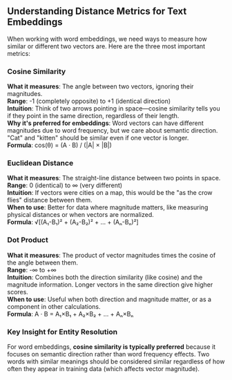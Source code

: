 ## Understanding Distance Metrics for Text Embeddings

When working with word embeddings, we need ways to measure how similar or different two vectors are. Here are the three most important metrics:

### Cosine Similarity
**What it measures**: The angle between two vectors, ignoring their magnitudes.  
**Range**: -1 (completely opposite) to +1 (identical direction)  
**Intuition**: Think of two arrows pointing in space—cosine similarity tells you if they point in the same direction, regardless of their length.  
**Why it's preferred for embeddings**: Word vectors can have different magnitudes due to word frequency, but we care about semantic direction. "Cat" and "kitten" should be similar even if one vector is longer.  
**Formula**: cos(θ) = (A · B) / (|A| × |B|)

### Euclidean Distance
**What it measures**: The straight-line distance between two points in space.  
**Range**: 0 (identical) to ∞ (very different)  
**Intuition**: If vectors were cities on a map, this would be the "as the crow flies" distance between them.  
**When to use**: Better for data where magnitude matters, like measuring physical distances or when vectors are normalized.  
**Formula**: √[(A₁-B₁)² + (A₂-B₂)² + ... + (Aₙ-Bₙ)²]

### Dot Product
**What it measures**: The product of vector magnitudes times the cosine of the angle between them.  
**Range**: -∞ to +∞  
**Intuition**: Combines both the direction similarity (like cosine) and the magnitude information. Longer vectors in the same direction give higher scores.  
**When to use**: Useful when both direction and magnitude matter, or as a component in other calculations.  
**Formula**: A · B = A₁×B₁ + A₂×B₂ + ... + Aₙ×Bₙ

### Key Insight for Entity Resolution
For word embeddings, **cosine similarity is typically preferred** because it focuses on semantic direction rather than word frequency effects. Two words with similar meanings should be considered similar regardless of how often they appear in training data (which affects vector magnitude).